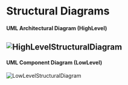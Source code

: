 # Structural Diagrams

#### UML Architectural Diagram (HighLevel)
![HighLevelStructuralDiagram](https://github.com/ar4240/ImpCalc/blob/main/2_Architecture/structural%20Diagrams/architectural_HL.png)
----
#### UML Component Diagram (LowLevel)
![LowLevelStructuralDiagram](https://github.com/ar4240/ImpCalc/blob/main/2_Architecture/structural%20Diagrams/Component_LL.JPG)



